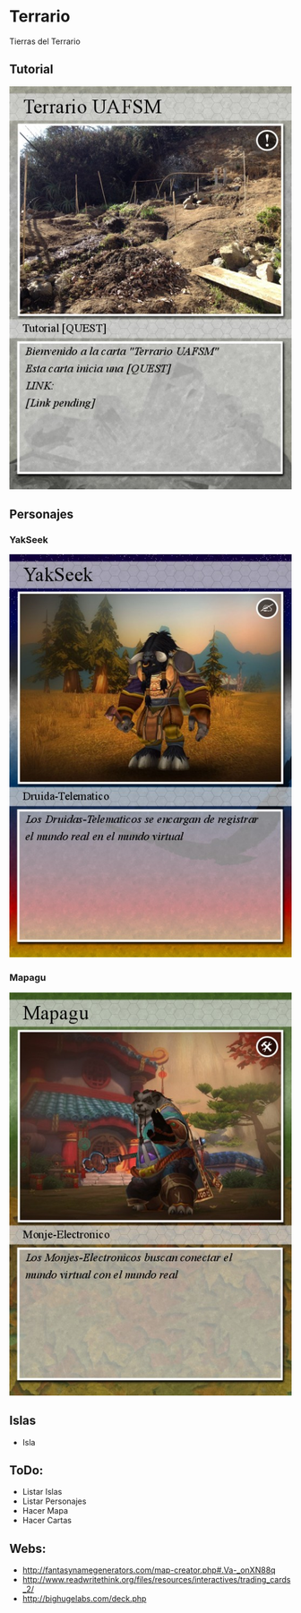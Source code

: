 # Terrario
Tierras del Terrario

## Tutorial

![Terrario UAFSM](/Cards/deckcefefae90e2a6f631a55dc59d84bc7a1e0f93335.jpg)



## Personajes

### YakSeek

![YakSeek](/Cards/deck70aaf0ee25f27b73b20199990437f9f3a00a5c32.jpg)

### Mapagu

![Mapagu](/Cards/deck9344021e5fdb2488eb92f569cc0d1520d416d8be.jpg)


## Islas

- Isla 





## ToDo:

- Listar Islas
- Listar Personajes
- Hacer Mapa
- Hacer Cartas 

## Webs:

- http://fantasynamegenerators.com/map-creator.php#.Va-_onXN88q
- http://www.readwritethink.org/files/resources/interactives/trading_cards_2/
- http://bighugelabs.com/deck.php
